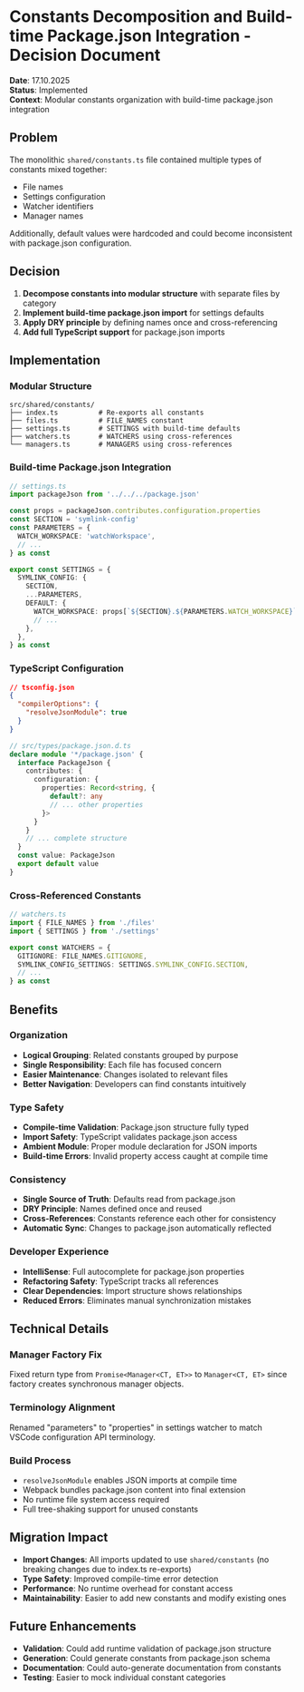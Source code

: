 # Constants Decomposition and Build-time Package.json Integration - Decision Document

**Date**: 17.10.2025  
**Status**: Implemented  
**Context**: Modular constants organization with build-time package.json integration

## Problem

The monolithic `shared/constants.ts` file contained multiple types of constants mixed together:
- File names
- Settings configuration
- Watcher identifiers  
- Manager names

Additionally, default values were hardcoded and could become inconsistent with package.json configuration.

## Decision

1. **Decompose constants into modular structure** with separate files by category
2. **Implement build-time package.json import** for settings defaults
3. **Apply DRY principle** by defining names once and cross-referencing
4. **Add full TypeScript support** for package.json imports

## Implementation

### Modular Structure
```
src/shared/constants/
├── index.ts          # Re-exports all constants
├── files.ts          # FILE_NAMES constant
├── settings.ts       # SETTINGS with build-time defaults
├── watchers.ts       # WATCHERS using cross-references
└── managers.ts       # MANAGERS using cross-references
```

### Build-time Package.json Integration
```typescript
// settings.ts
import packageJson from '../../../package.json'

const props = packageJson.contributes.configuration.properties
const SECTION = 'symlink-config'
const PARAMETERS = {
  WATCH_WORKSPACE: 'watchWorkspace',
  // ...
} as const

export const SETTINGS = {
  SYMLINK_CONFIG: {
    SECTION,
    ...PARAMETERS,
    DEFAULT: {
      WATCH_WORKSPACE: props[`${SECTION}.${PARAMETERS.WATCH_WORKSPACE}`].default,
      // ...
    },
  },
} as const
```

### TypeScript Configuration
```json
// tsconfig.json
{
  "compilerOptions": {
    "resolveJsonModule": true
  }
}
```

```typescript
// src/types/package.json.d.ts
declare module '*/package.json' {
  interface PackageJson {
    contributes: {
      configuration: {
        properties: Record<string, {
          default?: any
          // ... other properties
        }>
      }
    }
    // ... complete structure
  }
  const value: PackageJson
  export default value
}
```

### Cross-Referenced Constants
```typescript
// watchers.ts
import { FILE_NAMES } from './files'
import { SETTINGS } from './settings'

export const WATCHERS = {
  GITIGNORE: FILE_NAMES.GITIGNORE,
  SYMLINK_CONFIG_SETTINGS: SETTINGS.SYMLINK_CONFIG.SECTION,
  // ...
} as const
```

## Benefits

### Organization
- **Logical Grouping**: Related constants grouped by purpose
- **Single Responsibility**: Each file has focused concern
- **Easier Maintenance**: Changes isolated to relevant files
- **Better Navigation**: Developers can find constants intuitively

### Type Safety
- **Compile-time Validation**: Package.json structure fully typed
- **Import Safety**: TypeScript validates package.json access
- **Ambient Module**: Proper module declaration for JSON imports
- **Build-time Errors**: Invalid property access caught at compile time

### Consistency
- **Single Source of Truth**: Defaults read from package.json
- **DRY Principle**: Names defined once and reused
- **Cross-References**: Constants reference each other for consistency
- **Automatic Sync**: Changes to package.json automatically reflected

### Developer Experience
- **IntelliSense**: Full autocomplete for package.json properties
- **Refactoring Safety**: TypeScript tracks all references
- **Clear Dependencies**: Import structure shows relationships
- **Reduced Errors**: Eliminates manual synchronization mistakes

## Technical Details

### Manager Factory Fix
Fixed return type from `Promise<Manager<CT, ET>>` to `Manager<CT, ET>` since factory creates synchronous manager objects.

### Terminology Alignment
Renamed "parameters" to "properties" in settings watcher to match VSCode configuration API terminology.

### Build Process
- `resolveJsonModule` enables JSON imports at compile time
- Webpack bundles package.json content into final extension
- No runtime file system access required
- Full tree-shaking support for unused constants

## Migration Impact

- **Import Changes**: All imports updated to use `shared/constants` (no breaking changes due to index.ts re-exports)
- **Type Safety**: Improved compile-time error detection
- **Performance**: No runtime overhead for constant access
- **Maintainability**: Easier to add new constants and modify existing ones

## Future Enhancements

- **Validation**: Could add runtime validation of package.json structure
- **Generation**: Could generate constants from package.json schema
- **Documentation**: Could auto-generate documentation from constants
- **Testing**: Easier to mock individual constant categories